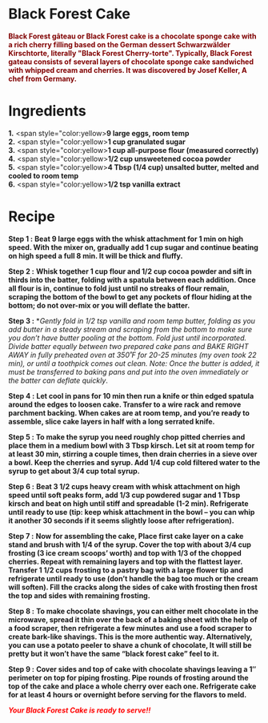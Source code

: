 # Black Forest Cake
<span style="color:rgb(128,0,0);">**Black Forest gâteau or Black Forest cake is a chocolate sponge cake with a rich cherry filling based on the German**
**dessert Schwarzwälder Kirschtorte, literally "Black Forest Cherry-torte". Typically, Black Forest gateau consists of**
**several layers of chocolate sponge cake sandwiched with whipped cream and cherries. It was discovered by Josef Keller, A chef from Germany.**</span>

# Ingredients
**1.**  <span style="color:yellow>**9 large eggs, room temp**</span>
<br>**2.**  <span style="color:yellow>**1 cup granulated sugar**</span>
<br>**3.**  <span style="color:yellow>**1 cup all-purpose flour (measured correctly)**</span>
<br>**4.**  <span style="color:yellow>**1/2 cup unsweetened cocoa powder**</span>
<br>**5.**  <span style="color:yellow>**4 Tbsp (1/4 cup) unsalted butter, melted and cooled to room temp**</span>
<br>**6.**  <span style="color:yellow>**1/2 tsp vanilla extract**</span>

# Recipe
**Step 1 :**  **Beat 9 large eggs with the whisk attachment for 1 min on high speed. With the mixer on, gradually add 1 cup sugar and  continue beating on high speed a full 8 min. It will be thick and fluffy.**

**Step 2 :**  **Whisk together 1 cup flour and 1/2 cup cocoa powder and sift in thirds into the batter, folding with a spatula
between each addition. Once all flour is in, continue to fold just until no streaks of flour remain, scraping the bottom 
of the bowl to get any pockets of flour hiding at the bottom; do not over-mix or you will deflate the batter.**

**Step 3 :**  **Gently fold in 1/2 tsp vanilla and room temp butter, folding as you add butter in a steady stream and scraping 
from the bottom to make sure you don’t have butter pooling at the bottom. Fold just until incorporated. Divide batter 
equally between two prepared cake pans and BAKE RIGHT AWAY in fully preheated oven at 350˚F for 20-25 minutes (my oven 
took 22 min), or until a toothpick comes out clean. *Note: Once the butter is added, it must be transferred to baking 
pans and put into the oven immediately or the batter can deflate quickly**.

**Step 4 :**  **Let cool in pans for 10 min then run a knife or thin edged spatula around the edges to loosen cake. Transfer to a 
wire rack and remove parchment backing. When cakes are at room temp, and you’re ready to assemble, slice cake layers in 
half with a long serrated knife.**

**Step 5 :**  **To make the syrup you need roughly chop pitted cherries and place them in a medium bowl with 3 Tbsp kirsch. Let 
sit at room temp for at least 30 min, stirring a couple times, then drain cherries in a sieve over a bowl. Keep the 
cherries and syrup. Add 1/4 cup cold filtered water to the syrup to get about 3/4 cup total syrup.**

**Step 6 :**  **Beat 3 1/2 cups heavy cream with whisk attachment on high speed until soft peaks form, add 1/3 cup powdered sugar 
and 1 Tbsp kirsch and beat on high until stiff and spreadable (1-2 min). Refrigerate until ready to use (tip: keep whisk 
attachment in the bowl – you can whip it another 30 seconds if it seems slightly loose after refrigeration).**

**Step 7 :**  **Now for assembling the cake, Place first cake layer on a cake stand and brush with 1/4 of the syrup. Cover the 
top with about 3/4 cup frosting (3 ice cream scoops’ worth) and top with 1/3 of the chopped cherries. Repeat with 
remaining layers and top with the flattest layer. Transfer 1 1/2 cups frosting to a pastry bag with a large flower tip 
and refrigerate until ready to use (don’t handle the bag too much or the cream will soften). Fill the cracks along the 
sides of cake with frosting then frost the top and sides with remaining frosting.**

**Step 8 :**  **To make chocolate shavings, you can either melt chocolate in the microwave, spread it thin over the back of a 
baking sheet with the help of a food scraper, then refrigerate a few minutes and use a food scraper to create bark-like 
shavings. This is the more authentic way. Alternatively, you can use a potato peeler to shave a chunk of chocolate, It 
will still be pretty but it won’t have the same “black forest cake” feel to it.**

**Step 9 :**  **Cover sides and top of cake with chocolate shavings leaving a 1″ perimeter on top for piping frosting. Pipe 
rounds of frosting around the top of the cake and place a whole cherry over each one. Refrigerate cake for at least 4 
hours or overnight before serving for the flavors to meld.**


<i><b><span style="color:red;">Your Black Forest Cake is ready to serve!!</span></b></i>
